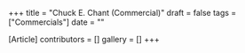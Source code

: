 +++
title = "Chuck E. Chant (Commercial)"
draft = false
tags = ["Commercials"]
date = ""

[Article]
contributors = []
gallery = []
+++